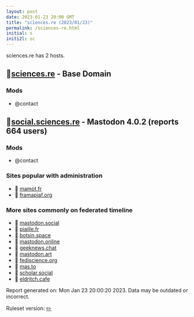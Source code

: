 ```yaml
---
layout: post
date: 2023-01-23 20:00 GMT
title: "sciences.re (2023/01/23)"
permalink: /sciences-re.html
initial: s
initi2l: sc
---
```


sciences.re has 2 hosts.

## 🐘[sciences.re](https://sciences.re) - Base Domain

### Mods
 * @contact

## 🐘[social.sciences.re](https://social.sciences.re) - Mastodon 4.0.2 (reports 664 users)

### Mods
 * @contact

### Sites popular with administration

* 🐘 [mamot.fr](/mamot-fr.html)
* 🐘 [framapiaf.org](/framapiaf-org.html)

### More sites commonly on federated timeline

* 🐘 [mastodon.social](/mastodon-social.html)
* 🐘 [piaille.fr](/piaille-fr.html)
* 🐘 [botsin.space](/botsin-space.html)
* 🐘 [mastodon.online](/mastodon-online.html)
* 🐘 [geeknews.chat](/geeknews-chat.html)
* 🐘 [mastodon.art](/mastodon-art.html)
* 🐘 [fediscience.org](/fediscience-org.html)
* 🐘 [mas.to](/mas-to.html)
* 🐘 [scholar.social](/scholar-social.html)
* 🐘 [eldritch.cafe](/eldritch-cafe.html)

Report generated on: Mon Jan 23 20:00:20 2023. Data may be outdated or incorrect.

Ruleset version: [✏️](/version-pencil)
